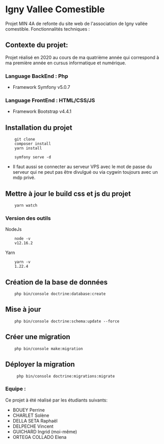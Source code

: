 # Igny Vallee Comestible

Projet MIN 4A de refonte du site web de l'association de Igny vallée comestible. 
Fonctionnalités techniques :
  
 ## Contexte du projet:
 
 Projet réalisé en 2020 au cours de ma quatrième année qui correspond à ma première année en cursus informatique et numérique.  

### Language BackEnd : Php
- Framework Symfony v5.0.7

### Language FrontEnd : HTML/CSS/JS

- Framework Bootstrap v4.4.1

 ## Installation du projet
    
        git clone
        composer install
        yarn install
        
        symfony serve -d
  - Il faut aussi se connecter au serveur VPS avec le mot de passe du serveur qui ne peut pas être divulgué ou via cygwin toujours avec un mdp privé. 
        
   ## Mettre à jour le build css et js du projet
   
        yarn watch
        
   ### Version des outils
   
   NodeJs
   
        node -v
        v12.16.2
        
   Yarn
       
        yarn -v
        1.22.4
        
     
## Création de la base de données
     
        php bin/console doctrine:database:create
        
## Mise à jour 
        
        php bin/console doctrine:schema:update --force
        
## Créer une migration

        php bin/console make:migration
        
## Déployer la migration       

         php bin/console doctrine:migrations:migrate 
         
### Equipe : 
 
 Ce projet à été réalisé par les étudiants suivants: 

 - BOUEY Perrine
 - CHARLET Solène
 - DELLA SETA Raphaël
 - DELPECHE Vincent
 - GUICHARD Ingrid (moi-même)
 - ORTEGA COLLADO Elena
